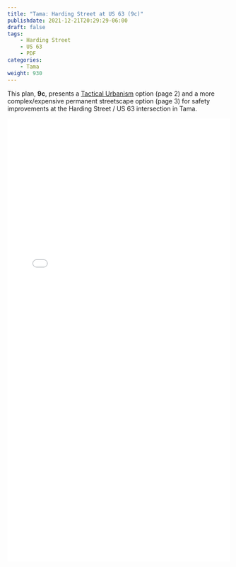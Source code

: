 ```yaml
---
title: "Tama: Harding Street at US 63 (9c)"
publishdate: 2021-12-21T20:29:29-06:00
draft: false
tags:
    - Harding Street
    - US 63
    - PDF
categories:
    - Tama
weight: 930
---
```

This plan, **9c**, presents a [Tactical Urbanism](http://tacticalurbanismguide.com/about/) option (page 2) and a more complex/expensive permanent streetscape option (page 3) for safety improvements at the Harding Street / US 63 intersection in Tama.

<embed width=100% height=1000 src="./../../pdfs/9c_HardingSt_US63-Binder.pdf"></embed>
